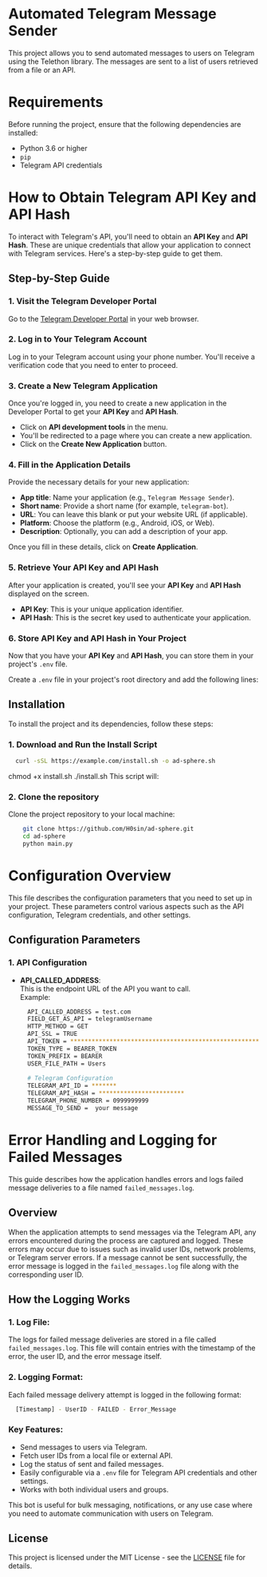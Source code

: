 # Automated Telegram Message Sender

This project allows you to send automated messages to users on Telegram using the Telethon library. The messages are sent to a list of users retrieved from a file or an API.

# Requirements

Before running the project, ensure that the following dependencies are installed:

- Python 3.6 or higher
- `pip`
- Telegram API credentials

# How to Obtain Telegram API Key and API Hash

To interact with Telegram's API, you'll need to obtain an **API Key** and **API Hash**. These are unique credentials that allow your application to connect with Telegram services. Here's a step-by-step guide to get them.

## Step-by-Step Guide

### 1. Visit the Telegram Developer Portal
Go to the [Telegram Developer Portal](https://my.telegram.org/auth) in your web browser.

### 2. Log in to Your Telegram Account
Log in to your Telegram account using your phone number. You'll receive a verification code that you need to enter to proceed.

### 3. Create a New Telegram Application
Once you're logged in, you need to create a new application in the Developer Portal to get your **API Key** and **API Hash**.

- Click on **API development tools** in the menu.
- You'll be redirected to a page where you can create a new application.
- Click on the **Create New Application** button.

### 4. Fill in the Application Details
Provide the necessary details for your new application:
- **App title**: Name your application (e.g., `Telegram Message Sender`).
- **Short name**: Provide a short name (for example, `telegram-bot`).
- **URL**: You can leave this blank or put your website URL (if applicable).
- **Platform**: Choose the platform (e.g., Android, iOS, or Web).
- **Description**: Optionally, you can add a description of your app.

Once you fill in these details, click on **Create Application**.

### 5. Retrieve Your API Key and API Hash
After your application is created, you'll see your **API Key** and **API Hash** displayed on the screen.

- **API Key**: This is your unique application identifier.
- **API Hash**: This is the secret key used to authenticate your application.

### 6. Store API Key and API Hash in Your Project
Now that you have your **API Key** and **API Hash**, you can store them in your project's `.env` file.

Create a `.env` file in your project's root directory and add the following lines:


## Installation

To install the project and its dependencies, follow these steps:

### 1. Download and Run the Install Script

```bash
  curl -sSL https://example.com/install.sh -o ad-sphere.sh
```
chmod +x install.sh
./install.sh
This script will:

### 2. Clone the repository

Clone the project repository to your local machine:

```bash
    git clone https://github.com/H0sin/ad-sphere.git
    cd ad-sphere
    python main.py
```

# Configuration Overview

This file describes the configuration parameters that you need to set up in your project. These parameters control various aspects such as the API configuration, Telegram credentials, and other settings.

## Configuration Parameters

### 1. **API Configuration**

- **API_CALLED_ADDRESS**:  
  This is the endpoint URL of the API you want to call.  
  Example:  
  ```bash
    API_CALLED_ADDRESS = test.com
    FIELD_GET_AS_API = telegramUsername
    HTTP_METHOD = GET
    API_SSL = TRUE
    API_TOKEN = ****************************************************************************
    TOKEN_TYPE = BEARER_TOKEN
    TOKEN_PREFIX = BEARER
    USER_FILE_PATH = Users
    
    # Telegram Configuration
    TELEGRAM_API_ID = *******
    TELEGRAM_API_HASH = ************************
    TELEGRAM_PHONE_NUMBER = 0999999999
    MESSAGE_TO_SEND =  your message 
  ```

# Error Handling and Logging for Failed Messages

This guide describes how the application handles errors and logs failed message deliveries to a file named `failed_messages.log`.

## Overview

When the application attempts to send messages via the Telegram API, any errors encountered during the process are captured and logged. These errors may occur due to issues such as invalid user IDs, network problems, or Telegram server errors. If a message cannot be sent successfully, the error message is logged in the `failed_messages.log` file along with the corresponding user ID.

## How the Logging Works

### 1. **Log File**:  
The logs for failed message deliveries are stored in a file called `failed_messages.log`. This file will contain entries with the timestamp of the error, the user ID, and the error message itself.

### 2. **Logging Format**:
Each failed message delivery attempt is logged in the following format:
```bash
  [Timestamp] - UserID - FAILED - Error_Message
```

### Key Features:
- Send messages to users via Telegram.
- Fetch user IDs from a local file or external API.
- Log the status of sent and failed messages.
- Easily configurable via a `.env` file for Telegram API credentials and other settings.
- Works with both individual users and groups.

This bot is useful for bulk messaging, notifications, or any use case where you need to automate communication with users on Telegram.

## License
This project is licensed under the MIT License - see the [LICENSE](LICENSE) file for details.

